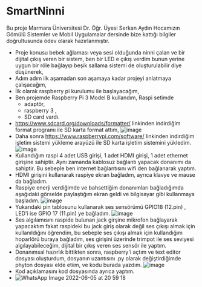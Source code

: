 # SmartNinni
Bu proje Marmara Üniversitesi Dr.  Öğr. Üyesi Serkan Aydın Hocamızın Gömülü Sistemler ve Mobil Uygulamalar dersinde bize kattığı bilgiler doğrultusunda ödev olarak hazırlanmıştır.
* Proje konusu bebek ağlaması veya sesi olduğunda ninni çalan ve bir dijital çıkış veren bir sistem, ben  bir LED e çıkış verdim bunun yerine uygun bir röle bağlayıp beşik sallama sistemi de oluşturulabilir diye düşünerek, 
* Adım adım ilk aşamadan son aşamaya kadar projeyi anlatmaya çalışacağım,
* İlk olarak raspberry pi kurulumu ile başlayacağım,
* Ben projemde Raspberry Pi 3 Model B kullandım, Raspi setimde 
  - adaptör, 
  - raspberry 3 ,
  - SD card vardı.
*  https://www.sdcard.org/downloads/formatter/ linkinden indirdiğim format programı ile SD karta format attım, 
![image](https://user-images.githubusercontent.com/107412386/175521020-6c1fb3f4-5bfd-41ab-a152-dc1e67d135fc.png)
* Daha sonra https://www.raspberrypi.com/software/ linkinden indirdiğim işletim sistemi yükleme arayüzü ile SD karta işletim sistemini yükledim.
![image](https://user-images.githubusercontent.com/107412386/175521037-2c55be61-270c-4e38-8389-6fd9b5bb5987.png)
* Kullandığım raspi 4 adet USB girişi, 1 adet HDMI girişi, 1 adet ethernet girişine sahiptir. Aynı zamanda kablosuz bağlantı yapacak donanımı da sahiptir. Bu sebeple ben internet bağlantısını wifi den bağlanarak yaptım.
* HDMI girişini kullanarak raspiye ekran bağladım, ayrıca klavye ve mause da bağladım.
* Raspiye enerji verdiğimde ve bahsettiğim donanımları bağladığımda aşağıdaki görselde paylaştığım ekran geldi ve bilgisayar gibi kullanmaya başladım.
![image](https://user-images.githubusercontent.com/107412386/175523255-6fe5cf9c-34f2-4c90-82ad-e9ce55aa776e.png)
* Yukarıdaki pin tablosunu kullanarak ses sensörümü GPIO18 (12.pin) , LED'i ise GPIO 17 (11.pin) ye bağladım. 
![image](https://user-images.githubusercontent.com/107412386/175523882-db53f194-a01a-4cf5-bdc9-9e44b5f6ee92.png)
* Ses algılamısını raspide bulunan jack girşine mikrofon bağlayarak yapacaktım fakat raspideki bu jack giriş olarak değil ses çıkışı almak için kullanıldığını öğrendim, bu sebeple ses çıkışı almak için kullandığım hoparlörü buraya bağladım, ses girişini üzerinde trimpot ile ses seviyesi algılayabileceğim, dijital bir çıkış veren ses sensör ile yaptım.
* Donanımsal hazırlık bittikten sonra, raspberry'i açtım ve text editor dosyası oluşturdum, dosyanın uzantısını .py olarak değiştirdiğimde phyton dosyası elde etiim, ve kodu burada yazdım. 
 ![image](https://user-images.githubusercontent.com/107412386/175529537-e57ee3c4-c92e-4861-bea4-884b34535939.png)
 * Kod açıklamasını kod dosyasında ayrıca yaptım.
 * ![WhatsApp Image 2022-06-05 at 20 59 18](https://user-images.githubusercontent.com/107412386/175529846-d2656fd0-861e-4dc2-b6b3-cfdabdeb3927.jpeg)






